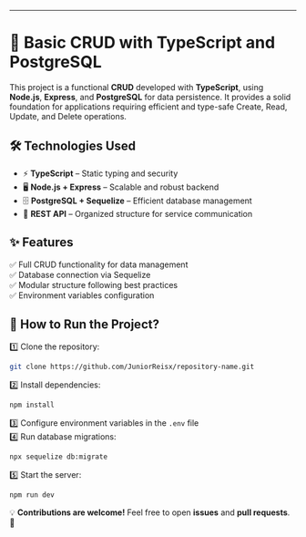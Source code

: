 
---

# 🚀 Basic CRUD with TypeScript and PostgreSQL  

This project is a functional **CRUD** developed with **TypeScript**, using **Node.js**, **Express**, and **PostgreSQL** for data persistence. It provides a solid foundation for applications requiring efficient and type-safe Create, Read, Update, and Delete operations.  

## 🛠️ Technologies Used  
- ⚡ **TypeScript** – Static typing and security  
- 🖥️ **Node.js + Express** – Scalable and robust backend  
- 🗄️ **PostgreSQL + Sequelize** – Efficient database management  
- 🔄 **REST API** – Organized structure for service communication  

## ✨ Features  
✅ Full CRUD functionality for data management  
✅ Database connection via Sequelize  
✅ Modular structure following best practices  
✅ Environment variables configuration  

## 🚀 How to Run the Project?  
1️⃣ Clone the repository:  
   ```bash
   git clone https://github.com/JuniorReisx/repository-name.git
   ```  
2️⃣ Install dependencies:  
   ```bash
   npm install
   ```  
3️⃣ Configure environment variables in the `.env` file  
4️⃣ Run database migrations:  
   ```bash
   npx sequelize db:migrate
   ```  
5️⃣ Start the server:  
   ```bash
   npm run dev
   ```  

💡 **Contributions are welcome!** Feel free to open **issues** and **pull requests**. 🚀
